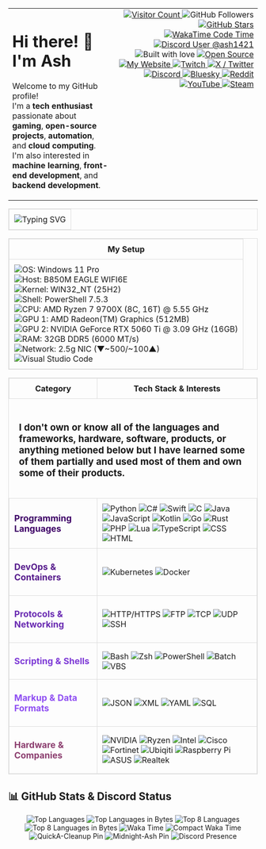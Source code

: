 <table width="100%">
  <tr>
    <td>
      <h1>Hi there! 👋 I'm Ash</h1>
      <p>
        Welcome to my GitHub profile! <br>
        I'm a <strong>tech enthusiast</strong> passionate about <strong>gaming</strong>, <strong>open-source projects</strong>, <strong>automation</strong>, and <strong>cloud computing</strong>.<br>
        I'm also interested in <strong>machine learning</strong>, <strong>front-end development</strong>, and <strong>backend development</strong>.
      </p>
    </td>
    <td align="right" style="vertical-align: top;">
        <a href="https://github.com/Ash1421/Ash1421"/>
      <img src="https://komarev.com/ghpvc/?username=Ash1421&color=blueviolet&style=for-the-badge" alt="Visitor Count" />
      </a>
      <img src="https://img.shields.io/github/followers/Ash1421?style=for-the-badge&color=purple&logo=github" alt="GitHub Followers" />
      </a>
        <a href="https://github.com/Ash1421?tab=stars">
      <img src="https://img.shields.io/github/stars/Ash1421?style=for-the-badge&color=purple&logo=github" alt="GitHub Stars" />
      </a>
        <a href="https://wakatime.com/@dfdffe14-322b-4a5b-aea8-bfecd3434d3f">
      <img src="https://wakatime.com/badge/user/dfdffe14-322b-4a5b-aea8-bfecd3434d3f.svg?style=for-the-badge&color=9B59B6&label=Code%20Time" alt="WakaTime Code Time" />
      </a>
        <a href="https://discord.com/users/730744444134433994">
      <img src="https://img.shields.io/badge/Discord%20User-@ash1421-7D39D6?style=for-the-badge&logo=discord&logoColor=white" alt="Discord User @ash1421" />
      </a>
      <img src="https://img.shields.io/badge/Built%20with-%E2%9D%A4%EF%B8%8F-ff69b4?style=for-the-badge" alt="Built with love" />
      </a>
       <a href="https://opensource.org/about">
      <img src="https://img.shields.io/badge/Open%20Source%20Fan-9B59B6?style=for-the-badge&logo=open-source-initiative&logoColor=white" alt="Open Source" />
      </a>
       <a href="https://ash1421.com">
      <img src="https://img.shields.io/badge/My%20Website-9B59B6?style=for-the-badge&logo=firefox&logoColor=white" alt="My Website" />
      </a>
       <a href="https://www.twitch.tv/ash1421_">
      <img src="https://img.shields.io/badge/Twitch-9B59B6?style=for-the-badge&logo=twitch&logoColor=white" alt="Twitch" />
      </a>
       <a href="https://x.com/_Ashttv">
      <img src="https://img.shields.io/badge/X%20/%20Twitter-7D39D6?style=for-the-badge&logo=x&logoColor=white" alt="X / Twitter" />
      </a>
       <a href="https://discord.gg/xc4D33wBmA">
      <img src="https://img.shields.io/badge/Discord%20Server%20Invite-7D39D6?style=for-the-badge&logo=discord&logoColor=white" alt="Discord" />
      </a>
       <a href="https://bsky.app/profile/ash1421.bsky.social">
      <img src="https://img.shields.io/badge/Bluesky-6829B1?style=for-the-badge&logo=bluesky&logoColor=white" alt="Bluesky" />
      </a>
        <a href="https://www.reddit.com/user/Ash1421_/">
      <img src="https://img.shields.io/badge/Reddit-6829B1?style=for-the-badge&logo=reddit&logoColor=white" alt="Reddit" />
      </a>
        <a href="https://youtube.com/@Ash1421_?sub_confirmation=1">
      <img src="https://img.shields.io/badge/YouTube-7D39D6?style=for-the-badge&logo=youtube&logoColor=white" alt="YouTube" />
      </a>
       <a href="https://steamcommunity.com/id/Ash1421/">
      <img src="https://img.shields.io/badge/Steam-6829B1?style=for-the-badge&logo=steam&logoColor=white" alt="Steam" />
      </a>
    </td>
  </tr>
</table>

<table width="100%" style="border-collapse: collapse; border: 1px solid #ddd;">
  <tr>
    <td align="center" style="border: 1px solid #ddd; padding: 10px;">
      <img src="https://readme-typing-svg.herokuapp.com?font=Fira+Code&size=22&duration=4000&color=9B59B6&center=true&lines=Hi+there!+I'm+Ash+;Tech+enthusiast+and+gamer;Always+learning+new+things!" alt="Typing SVG">
    </td>
  </tr>
</table>

<table width="100%" style="border-collapse: collapse; border: 1px solid #ddd;">
  <tr>
    <th style="border: 1px solid #ddd; padding: 10px;">My Setup </th>
  </tr>
  <tr>
    <td align="left" style="border: 1px solid #ddd; padding: 10px;">
      <ul style="list-style: none; padding: 0; margin: 0;">
        <li><img src="https://img.shields.io/badge/OS-Windows%2011%20Pro-9C51E3?style=for-the-badge&logo=windows&logoColor=white" alt="OS: Windows 11 Pro" /></li>
        <li><img src="https://img.shields.io/badge/Host-B850M%20EAGLE%20WIFI6E-8F40E0?style=for-the-badge&logo=windows&logoColor=white" alt="Host: B850M EAGLE WIFI6E" /></li>
        <li><img src="https://img.shields.io/badge/Kernel-WIN32NT%20(25H2)-8433DD?style=for-the-badge&logo=windows&logoColor=white" alt="Kernel: WIN32_NT (25H2)" /></li>
        <li><img src="https://img.shields.io/badge/Shell-PowerShell%207.5.3%20X64-7930DA?style=for-the-badge&logo=powershell&logoColor=white" alt="Shell: PowerShell 7.5.3" /></li>
        <li><img src="https://img.shields.io/badge/CPU-AMD%20Ryzen%207%209700X%20(8C16T)%20@%205.55%20GHz-6F28D7?style=for-the-badge&logo=amd&logoColor=white" alt="CPU: AMD Ryzen 7 9700X (8C, 16T) @ 5.55 GHz" /></li>
        <li><img src="https://img.shields.io/badge/GPU%20Integrated-AMD%20Radeon(TM)%20Graphics%20(512MB)-6320D3?style=for-the-badge&logo=amd&logoColor=white" alt="GPU 1: AMD Radeon(TM) Graphics (512MB)" /></li>
        <li><img src="https://img.shields.io/badge/GPU%20Dedicated-NVIDIA%20GeForce%20RTX%205060%20Ti%20@%203.09%20GHz%20(16GB)-5720CD?style=for-the-badge&logo=nvidia&logoColor=white" alt="GPU 2: NVIDIA GeForce RTX 5060 Ti @ 3.09 GHz (16GB)" /></li>
        <li><img src="https://img.shields.io/badge/RAM-GSkill%2032GB%20DDR5%20(6000%20MT/s)-4C1AC0?style=for-the-badge&logo=memory&logoColor=white" alt="RAM: 32GB DDR5 (6000 MT/s)" /></li>
        <li><img src="https://img.shields.io/badge/Network%20&%20Internet%20Connection-2.5g%20NIC%20|%20ISP%20(▼~500/~100▲)-4013A7?style=for-the-badge&logo=network-wifi&logoColor=white" alt="Network: 2.5g NIC (▼~500/~100▲)" /></li>
        <li><img src="https://img.shields.io/badge/Code%20Editor-Visual_Studio_Code-350F94?style=for-the-badge&logo=visual-studio-code&logoColor=white" alt="Visual Studio Code" /></li>
      </ul>
    </td>
  </tr>
</table>
<div align="center">
  <table width="100%" style="border-collapse: collapse; border: 1px solid #ddd;">
    <tr>
      <th style="border: 1px solid #ddd; padding: 10px;">Category</th>
      <th style="border: 1px solid #ddd; padding: 10px;">Tech Stack & Interests</th>
    </tr>
    <tr>
      <td colspan="2" style="padding: 10px;">
        <h3 style="padding: 10px;">
          I don't own or know all of the languages and frameworks, hardware, software, products, or anything metioned below but I have learned some of them partially and used most of them and own some of their products.
        </h3>
      </td>
    </tr>
      <td style="border: 1px solid #ddd; padding: 10px;">
        <p><strong style="color:#3D0066; font-size:1.1em;">Programming Languages</strong></p>
      </td>
      <td style="border: 1px solid #ddd; padding: 10px;">
        <img src="https://img.shields.io/badge/Python-3D0066?style=for-the-badge&logo=python&logoColor=white" alt="Python" />
        <img src="https://img.shields.io/badge/C%23-430073?style=for-the-badge&logo=c-sharp&logoColor=white" alt="C#" />
        <img src="https://img.shields.io/badge/Swift-47007C?style=for-the-badge&logo=swift&logoColor=white" alt="Swift" />
        <img src="https://img.shields.io/badge/C-380059?style=for-the-badge&logo=c&logoColor=white" alt="C" />
        <img src="https://img.shields.io/badge/Java-42006B?style=for-the-badge&logo=java&logoColor=white" alt="Java" />
        <img src="https://img.shields.io/badge/JavaScript-400066?style=for-the-badge&logo=javascript&logoColor=white" alt="JavaScript" />
        <img src="https://img.shields.io/badge/Kotlin-420073?style=for-the-badge&logo=kotlin&logoColor=white" alt="Kotlin" />
        <img src="https://img.shields.io/badge/Go-36005A?style=for-the-badge&logo=go&logoColor=white" alt="Go" />
        <img src="https://img.shields.io/badge/Rust-2E004B?style=for-the-badge&logo=rust&logoColor=white" alt="Rust" />
        <img src="https://img.shields.io/badge/PHP-400066?style=for-the-badge&logo=php&logoColor=white" alt="PHP" />
        <img src="https://img.shields.io/badge/Lua-430073?style=for-the-badge&logo=lua&logoColor=white" alt="Lua" />
        <img src="https://img.shields.io/badge/TypeScript-42006B?style=for-the-badge&logo=typescript&logoColor=white" alt="TypeScript" />
        <img src="https://img.shields.io/badge/CSS-380059?style=for-the-badge&logo=css3&logoColor=white" alt="CSS" />
        <img src="https://img.shields.io/badge/HTML-3D0066?style=for-the-badge&logo=html5&logoColor=white" alt="HTML" />
      </td>
    </tr>
    <tr>
      <td style="border: 1px solid #ddd; padding: 10px;">
        <p><strong style="color:#551A8B; font-size:1.1em;">DevOps & Containers</strong></p>
      </td>
      <td style="border: 1px solid #ddd; padding: 10px;">
        <img src="https://img.shields.io/badge/Kubernetes-551A8B?style=for-the-badge&logo=kubernetes&logoColor=white" alt="Kubernetes" />
        <img src="https://img.shields.io/badge/Docker-4D1478?style=for-the-badge&logo=docker&logoColor=white" alt="Docker" />
      </td>
    </tr>
    <tr>
      <td style="border: 1px solid #ddd; padding: 10px;">
        <p><strong style="color:#6829B1; font-size:1.1em;">Protocols & Networking</strong></p>
      </td>
      <td style="border: 1px solid #ddd; padding: 10px;">
        <img src="https://img.shields.io/badge/HTTP-6829B1?style=for-the-badge&logo=http&logoColor=white" alt="HTTP/HTTPS" />
        <img src="https://img.shields.io/badge/FTP-5E22A1?style=for-the-badge&logo=ftp&logoColor=white" alt="FTP" />
        <img src="https://img.shields.io/badge/TCP-531E8F?style=for-the-badge&logo=tcp&logoColor=white" alt="TCP" />
        <img src="https://img.shields.io/badge/UDP-4B1B81?style=for-the-badge&logo=udp&logoColor=white" alt="UDP" />
        <img src="https://img.shields.io/badge/SSH-591E96?style=for-the-badge&logo=ssh&logoColor=white" alt="SSH" />
      </td>
    </tr>
    <tr>
      <td style="border: 1px solid #ddd; padding: 10px;">
        <p><strong style="color:#7D39D6; font-size:1.1em;">Scripting & Shells</strong></p>
      </td>
      <td style="border: 1px solid #ddd; padding: 10px;">
        <img src="https://img.shields.io/badge/Bash-7D39D6?style=for-the-badge&logo=gnu-bash&logoColor=white" alt="Bash" />
        <img src="https://img.shields.io/badge/Zsh-7634D3?style=for-the-badge&logo=zsh&logoColor=white" alt="Zsh" />
        <img src="https://img.shields.io/badge/PowerShell-6F29CC?style=for-the-badge&logo=powershell&logoColor=white" alt="PowerShell" />
        <img src="https://img.shields.io/badge/Batch-5D1BC0?style=for-the-badge&logo=windows-terminal&logoColor=white" alt="Batch" />
        <img src="https://img.shields.io/badge/VBS-6020B8?style=for-the-badge&logo=visual-basic&logoColor=white" alt="VBS" />
      </td>
    </tr>
    <tr>
      <td style="border: 1px solid #ddd; padding: 10px;">
        <p><strong style="color:#8E4DF2; font-size:1.1em;">Markup & Data Formats</strong></p>
      </td>
      <td style="border: 1px solid #ddd; padding: 10px;">
        <img src="https://img.shields.io/badge/JSON-8E4DF2?style=for-the-badge&logo=json&logoColor=white" alt="JSON" />
        <img src="https://img.shields.io/badge/XML-8645EA?style=for-the-badge&logo=xml&logoColor=white" alt="XML" />
        <img src="https://img.shields.io/badge/YAML-7B3DD9?style=for-the-badge&logo=yaml&logoColor=white" alt="YAML" />
        <img src="https://img.shields.io/badge/SQL-7839D5?style=for-the-badge&logo=postgresql&logoColor=white" alt="SQL" />
      </td>
    </tr>
    <tr>
      <td style="border: 1px solid #ddd; padding: 10px;">
        <p><strong style="color:#8B3D6E; font-size:1.1em;">Hardware & Companies</strong></p>
      </td>
      <td style="border: 1px solid #ddd; padding: 10px;">
        <img src="https://img.shields.io/badge/NVIDIA-8B3D6E?style=for-the-badge&logo=nvidia&logoColor=white" alt="NVIDIA" />
        <img src="https://img.shields.io/badge/Ryzen-8B3D6E?style=for-the-badge&logo=amd&logoColor=white" alt="Ryzen" />
        <img src="https://img.shields.io/badge/Intel-8B3D6E?style=for-the-badge&logo=intel&logoColor=white" alt="Intel" />
        <img src="https://img.shields.io/badge/Cisco-8B3D6E?style=for-the-badge&logo=cisco&logoColor=white" alt="Cisco" />
        <img src="https://img.shields.io/badge/Fortinet-8B3D6E?style=for-the-badge&logo=fortinet&logoColor=white" alt="Fortinet" />
        <img src="https://img.shields.io/badge/Ubiqiti-8B3D6E?style=for-the-badge&logo=ubiquiti&logoColor=white" alt="Ubiqiti" />
        <img src="https://img.shields.io/badge/Raspberry%20Pi-8B3D6E?style=for-the-badge&logo=raspberry-pi&logoColor=white" alt="Raspberry Pi" />
        <img src="https://img.shields.io/badge/ASUS-8B3D6E?style=for-the-badge&logo=asus&logoColor=white" alt="ASUS" />
        <img src="https://img.shields.io/badge/Realtek-8B3D6E?style=for-the-badge&logo=realtek&logoColor=white" alt="Realtek" />
  </table>
</div>

## 📊 GitHub Stats & Discord Status

<p align="center">
  <img src="https://github-readme-stats-ash1421s-projects.vercel.app/api/top-langs/?username=Ash1421&repos=Ash1421/QuickA-Cleanup,Ash1421/Midnight-Ash&layout=compact&theme=tokyonight" alt="Top Languages"/>
  <img src="https://github-readme-stats-ash1421s-projects.vercel.app/api/top-langs/?username=Ash1421&repos=Ash1421/QuickA-Cleanup,Ash1421/Midnight-Ash&layout=compact&theme=tokyonight&stats_format=bytes" alt="Top Languages in Bytes"/>
  <img src="https://github-readme-stats-ash1421s-projects.vercel.app/api/top-langs/?username=Ash1421&repos=Ash1421/QuickA-Cleanup,Ash1421/Midnight-Ash&theme=tokyonight&langs_count=8" alt="Top 8 Languages"/>
  <img src="https://github-readme-stats-ash1421s-projects.vercel.app/api/top-langs/?username=Ash1421&repos=Ash1421/QuickA-Cleanup,Ash1421/Midnight-Ash&theme=tokyonight&stats_format=bytes&langs_count=8" alt="Top 8 Languages in Bytes"/>
  <img src="https://github-readme-stats-ash1421s-projects.vercel.app/api/wakatime?username=Ash1421&theme=tokyonight" alt="Waka Time"/>
  <img src="https://github-readme-stats-ash1421s-projects.vercel.app/api/wakatime?username=Ash1421&theme=tokyonight&layout=compact&card_width=650" alt="Compact Waka Time"/>
  <img src="https://github-readme-stats-ash1421s-projects.vercel.app/api/pin/?username=Ash1421&repo=QuickA-Cleanup&theme=tokyonight" alt="QuickA-Cleanup Pin"/>
  <img src="https://github-readme-stats-ash1421s-projects.vercel.app/api/pin/?username=Ash1421&repo=Midnight-Ash&theme=tokyonight" alt="Midnight-Ash Pin"/>
   <img src="https://lanyard.cnrad.dev/api/616485235982467085?theme=dark&bg=161b22&borderRadius=10px&hideDiscrim=false&idleMessage=Currently%20Away" alt="Discord Presence"/>
</p>
